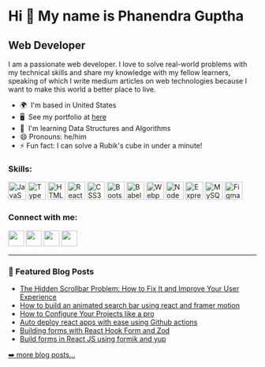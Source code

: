 Hi 👋 My name is Phanendra Guptha
=================================

Web Developer
-------------

I am a passionate web developer. I love to solve real-world problems with my technical skills and share my knowledge with my fellow learners, speaking of which I write medium articles on web technologies because I want to make this world a better place to live.

* 🌍  I'm based in United States
* 🖥️  See my portfolio at [here](http://phanendraguptha.github.io)
* 🧠  I'm learning Data Structures and Algorithms
* 😄 Pronouns: he/him
* ⚡ Fun fact: I can solve a Rubik's cube in under a minute!

### Skills:


<p align="left">
<a href="https://developer.mozilla.org/en-US/docs/Web/JavaScript" target="_blank" rel="noreferrer"><img src="https://raw.githack.com/danielcranney/readme-generator/main/public/icons/skills/javascript-colored.svg" width="36" height="36" alt="JavaScript" /></a>
<a href="https://www.typescriptlang.org/" target="_blank" rel="noreferrer"><img src="https://raw.githack.com/danielcranney/readme-generator/main/public/icons/skills/typescript-colored.svg" width="36" height="36" alt="TypeScript" /></a>
<a href="https://developer.mozilla.org/en-US/docs/Glossary/HTML5" target="_blank" rel="noreferrer"><img src="https://raw.githack.com/danielcranney/readme-generator/main/public/icons/skills/html5-colored.svg" width="36" height="36" alt="HTML5" /></a>
<a href="https://reactjs.org/" target="_blank" rel="noreferrer"><img src="https://raw.githack.com/danielcranney/readme-generator/main/public/icons/skills/react-colored.svg" width="36" height="36" alt="React" /></a>
<a href="https://www.w3.org/TR/CSS/#css" target="_blank" rel="noreferrer"><img src="https://raw.githack.com/danielcranney/readme-generator/main/public/icons/skills/css3-colored.svg" width="36" height="36" alt="CSS3" /></a>
<a href="https://getbootstrap.com/" target="_blank" rel="noreferrer"><img src="https://raw.githack.com/danielcranney/readme-generator/main/public/icons/skills/bootstrap-colored.svg" width="36" height="36" alt="Bootstrap" /></a>
<a href="https://babeljs.io/" target="_blank" rel="noreferrer"><img src="https://raw.githack.com/danielcranney/readme-generator/main/public/icons/skills/babel-colored.svg" width="36" height="36" alt="Babel" /></a>
<a href="https://webpack.js.org/" target="_blank" rel="noreferrer"><img src="https://raw.githack.com/danielcranney/readme-generator/main/public/icons/skills/webpack-colored.svg" width="36" height="36" alt="Webpack" /></a>
<a href="https://nodejs.org/en/" target="_blank" rel="noreferrer"><img src="https://raw.githack.com/danielcranney/readme-generator/main/public/icons/skills/nodejs-colored.svg" width="36" height="36" alt="NodeJS" /></a>
<a href="https://expressjs.com/" target="_blank" rel="noreferrer"><img src="https://raw.githack.com/danielcranney/readme-generator/main/public/icons/skills/express-colored.svg" width="36" height="36" alt="Express" /></a>
<a href="https://www.mysql.com/" target="_blank" rel="noreferrer"><img src="https://raw.githack.com/danielcranney/readme-generator/main/public/icons/skills/mysql-colored.svg" width="36" height="36" alt="MySQL" /></a>
<a href="https://www.figma.com/" target="_blank" rel="noreferrer"><img src="https://raw.githack.com/danielcranney/readme-generator/main/public/icons/skills/figma-colored.svg" width="36" height="36" alt="Figma" /></a>
</p>


### Connect with me:

<p align="left"><a href="http://www.instagram.com/phanendra_guptha" target="_blank" rel="noreferrer"><img src="https://raw.githack.com/danielcranney/readme-generator/main/public/icons/socials/instagram.svg" width="32" height="32" /></a> <a href="https://www.linkedin.com/in/phanendraguptha" target="_blank" rel="noreferrer"><img src="https://raw.githack.com/danielcranney/readme-generator/main/public/icons/socials/linkedin.svg" width="32" height="32" /></a> <a href="http://www.medium.com/phanendraguptha" target="_blank" rel="noreferrer"><img src="https://raw.githack.com/danielcranney/readme-generator/main/public/icons/socials/medium.svg" width="32" height="32" /></a> <a href="https://www.twitter.com/phanendraguptha" target="_blank" rel="noreferrer"><img src="https://raw.githack.com/danielcranney/readme-generator/main/public/icons/socials/twitter.svg" width="32" height="32" /></a></p>

---

### 📕 Featured Blog Posts

- [The Hidden Scrollbar Problem: How to Fix It and Improve Your User Experience](https://phanendraguptha.medium.com/the-hidden-scrollbar-problem-how-to-fix-it-and-improve-your-user-experience-4def2cc50934)
- [How to build an animated search bar using react and framer motion](https://phanendraguptha.medium.com/how-to-build-an-animated-search-bar-using-react-and-framer-motion-bc11174bbb9d)
- [How to Configure Your Projects like a pro](https://phanendraguptha.medium.com/how-to-configure-your-projects-like-a-pro-6cceb6a38bd1)
- [Auto deploy react apps with ease using Github actions](https://phanendraguptha.medium.com/auto-deploy-react-apps-with-ease-using-github-actions-78b642de03ba)
- [Building forms with React Hook Form and Zod](https://phanendraguptha.medium.com/building-forms-with-react-hook-form-and-zod-4ab035b15c9a)
- [Build forms in React JS using formik and yup](https://phanendraguptha.medium.com/build-forms-in-react-js-using-formik-and-yup-6d70f2a63338)<br/>

[➡️ more blog posts...](https://medium.com/@phanendraguptha)<br/>

